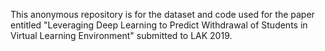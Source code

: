 This anonymous repository is for the dataset and code used for the paper entitled "Leveraging Deep Learning to Predict Withdrawal of Students in Virtual Learning Environment" submitted to LAK 2019.

